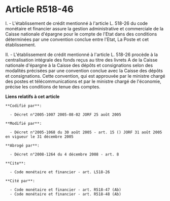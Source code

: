 # Article R518-46

I. - L'établissement de crédit mentionné à l'article L. 518-26 du code monétaire et financier assure la gestion
administrative et commerciale de la Caisse nationale d'épargne pour le compte de l'Etat dans des conditions déterminées par
une convention conclue entre l'Etat, La Poste et cet établissement.

II. - L'établissement de crédit mentionné à l'article L. 518-26 procède à la centralisation intégrale des fonds reçus au
titre des livrets A de la Caisse nationale d'épargne à la Caisse des dépôts et consignations selon des modalités précisées
par une convention conclue avec la Caisse des dépôts et consignations. Cette convention, qui est approuvée par le ministre
chargé des postes et télécommunications et par le ministre chargé de l'économie, précise les conditions de tenue des comptes.

**Liens relatifs à cet article**

	**Codifié par**:

	  - Décret n°2005-1007 2005-08-02 JORF 25 août 2005

	**Modifié par**:

	  - Décret n°2005-1068 du 30 août 2005 - art. 15 () JORF 31 août 2005 en vigueur le 31 décembre 2005

	**Abrogé par**:

	  - Décret n°2008-1264 du 4 décembre 2008 - art. 8

	**Cite**:

	  - Code monétaire et financier - art. L518-26

	**Cité par**:

	  - Code monétaire et financier - art. R518-47 (Ab)
	  - Code monétaire et financier - art. R518-48 (Ab)

